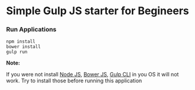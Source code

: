 
<h1>Simple Gulp JS starter for Begineers</h1>
			<h3>Run Applications</h3>
<pre><code>npm install</code>
<code>bower install</code>
<code>gulp run</code></pre>
			<b>Note:</b>
			<p>If you were not install <a href="https://nodejs.org/en/" target="_blank">Node JS</a>, <a href="https://bower.io/" target="_blank">Bower JS</a>, <a href="https://gulpjs.com/" target="_blank">Gulp CLI</a> in you OS it will not work. Try to install those before running this application</p>
